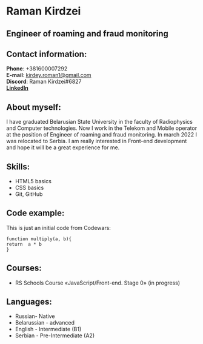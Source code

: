 # Raman Kirdzei  
## Engineer of roaming and fraud monitoring  
## Contact information: 
**Phone**: +381600007292  
**E-mail**: kirdey.roman1@gmail.com  
**Discord**: Raman Kirdzei#6827  
[**LinkedIn**](https://www.linkedin.com/in/raman-kirdzei)  
## About myself:  
I have graduated Belarusian State University in the faculty of Radiophysics and Computer technologies. Now I work in the Telekom and Mobile operator at the position of Engineer of roaming and fraud monitoring. In march 2022 I was relocated to Serbia. I am really interested in Front-end development and hope it will be a great experience for me.  
## Skills:  
* HTML5 basics  
* CSS basics  
* Git, GitHub  
## Code example:  
This is just an initial code from Codewars:  
~~~
function multiply(a, b){
return  a * b
}
~~~
## Courses:  
* RS Schools Course «JavaScript/Front-end. Stage 0» (in progress)  
## Languages:  
* Russian- Native  
* Belarussian - advanced  
* English - Intermediate (B1)  
* Serbian - Pre-Intermediate (A2)  



